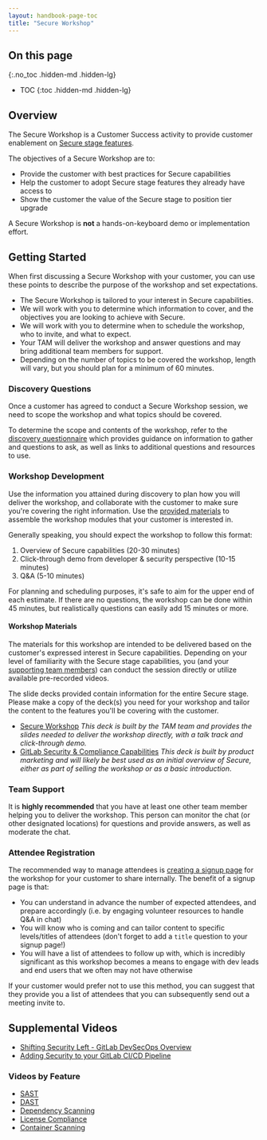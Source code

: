 ```yaml
---
layout: handbook-page-toc
title: "Secure Workshop"
---
```


## On this page
{:.no_toc .hidden-md .hidden-lg}

- TOC
{:toc .hidden-md .hidden-lg}

## Overview

The Secure Workshop is a Customer Success activity to provide customer enablement on [Secure stage features](https://about.gitlab.com/stages-devops-lifecycle/secure/).

The objectives of a Secure Workshop are to:

- Provide the customer with best practices for Secure capabilities
- Help the customer to adopt Secure stage features they already have access to
- Show the customer the value of the Secure stage to position tier upgrade

A Secure Workshop is **not** a hands-on-keyboard demo or implementation effort.

## Getting Started

When first discussing a Secure Workshop with your customer, you can use these points to describe the purpose of the workshop and set expectations.

- The Secure Workshop is tailored to your interest in Secure capabilities.
- We will work with you to determine which information to cover, and the objectives you are looking to achieve with Secure.
- We will work with you to determine when to schedule the workshop, who to invite, and what to expect.
- Your TAM will deliver the workshop and answer questions and may bring additional team members for support.
- Depending on the number of topics to be covered the workshop, length will vary, but you should plan for a minimum of 60 minutes.

### Discovery Questions

Once a customer has agreed to conduct a Secure Workshop session, we need to scope the workshop and what topics should be covered.

To determine the scope and contents of the workshop, refer to the [discovery questionnaire](questionnaire/) which provides guidance on information to gather and questions to ask, as well as links to additional questions and resources to use.

### Workshop Development

Use the information you attained during discovery to plan how you will deliver the workshop, and collaborate with the customer to make sure you're covering the right information. Use the [provided materials](#workshop-materials) to assemble the workshop modules that your customer is interested in.

Generally speaking, you should expect the workshop to follow this format:

1. Overview of Secure capabilities (20-30 minutes)
1. Click-through demo from developer & security perspective (10-15 minutes)
1. Q&A (5-10 minutes)

For planning and scheduling purposes, it's safe to aim for the upper end of each estimate. If there are no questions, the workshop can be done within 45 minutes, but realistically questions can easily add 15 minutes or more.

#### Workshop Materials

The materials for this workshop are intended to be delivered based on the customer's expressed interest in Secure capabilities. Depending on your level of familiarity with the Secure stage capabilities, you (and your [supporting team members](#team-support)) can conduct the session directly or utilize available pre-recorded videos.

The slide decks provided contain information for the entire Secure stage. Please make a copy of the deck(s) you need for your workshop and tailor the content to the features you'll be covering with the customer.

- [Secure Workshop](https://docs.google.com/presentation/d/1lot1zN4p4dBUcnRNnsxQ-nj0f_NLhkk1vS7LUnRkXA0/edit#slide=id.g600299cddc_0_0) _This deck is built by the TAM team and provides the slides needed to deliver the workshop directly, with a talk track and click-through demo._
- [GitLab Security & Compliance Capabilities](https://docs.google.com/presentation/d/1WHTyUDOMuSVK9uK7hhSIQ_JbeUbo7k5AW3D6WwBReOg/edit?usp=sharing) _This deck is built by product marketing and will likely be best used as an initial overview of Secure, either as part of selling the workshop or as a basic introduction_.

### Team Support

It is **highly recommended** that you have at least one other team member helping you to deliver the workshop. This person can monitor the chat (or other designated locations) for questions and provide answers, as well as moderate the chat.

### Attendee Registration

The recommended way to manage attendees is [creating a signup page](https://support.zoom.us/hc/en-us/articles/211579443-Setting-up-registration-for-a-meeting) for the workshop for your customer to share internally. The benefit of a signup page is that:
  - You can understand in advance the number of expected attendees, and prepare accordingly (i.e. by engaging volunteer resources to handle Q&A in chat)
  - You will know who is coming and can tailor content to specific levels/titles of attendees (don't forget to add a `title` question to your signup page!)
  - You will have a list of attendees to follow up with, which is incredibly significant as this workshop becomes a means to engage with dev leads and end users that we often may not have otherwise

If your customer would prefer not to use this method, you can suggest that they provide you a list of attendees that you can subsequently send out a meeting invite to.

## Supplemental Videos

- [Shifting Security Left - GitLab DevSecOps Overview](https://www.youtube.com/watch?v=XnYstHObqlA)
- [Adding Security to your GitLab CI/CD Pipeline](https://www.youtube.com/watch?v=Fd5DhebtScg)

### Videos by Feature

- [SAST](https://www.youtube.com/watch?v=8sOjvlkl8QY)
- [DAST](https://www.youtube.com/watch?v=9tIrrByOum4)
- [Dependency Scanning](https://www.youtube.com/watch?v=39RvTMLDszc)
- [License Compliance](https://www.youtube.com/watch?v=42f9LiP5J_4)
- [Container Scanning](https://www.youtube.com/watch?v=wIcaSerMfFQ)
